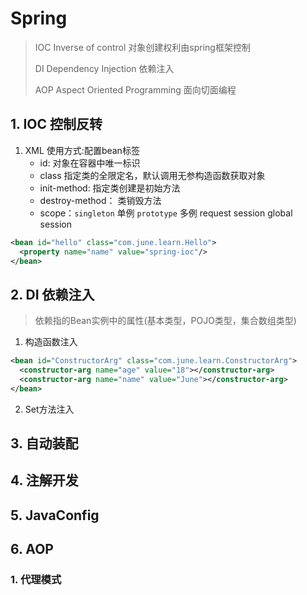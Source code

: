 # Spring

> IOC Inverse of control 对象创建权利由spring框架控制
>
> DI Dependency Injection 依赖注入
>
> AOP Aspect Oriented Programming 面向切面编程

## 1. IOC 控制反转

1. XML 使用方式:配置bean标签
   - id: 对象在容器中唯一标识
   - class 指定类的全限定名，默认调用无参构造函数获取对象
   - init-method: 指定类创建是初始方法
   - destroy-method： 类销毁方法
   - scope：`singleton` 单例 `prototype` 多例 request session global session 

```xml
<bean id="hello" class="com.june.learn.Hello">
  <property name="name" value="spring-ioc"/>
</bean>
```

## 2. DI 依赖注入

> 依赖指的Bean实例中的属性(基本类型，POJO类型，集合数组类型)

1.  构造函数注入

   ```xml
   <bean id="ConstructorArg" class="com.june.learn.ConstructorArg">
     <constructor-arg name="age" value="18"></constructor-arg>
     <constructor-arg name="name" value="June"></constructor-arg>
   </bean>
   ```

2. Set方法注入

## 3. 自动装配

## 4. 注解开发

## 5. JavaConfig

## 6. AOP

### 1. 代理模式



